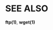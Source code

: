 <!-- Copyright (C) Daniel Stenberg, <daniel@haxx.se>, et al. -->
<!-- SPDX-License-Identifier: curl -->
# SEE ALSO

**ftp(1)**, **wget(1)**

